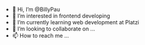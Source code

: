 - 👋 Hi, I’m @BillyPau
- 👀 I’m interested in frontend developing
- 🌱 I’m currently learning web development at Platzi
- 💞️ I’m looking to collaborate on ...
- 📫 How to reach me ...

<!---
BillyPau/BillyPau is a ✨ special ✨ repository because its `README.md` (this file) appears on your GitHub profile.
You can click the Preview link to take a look at your changes.
--->
